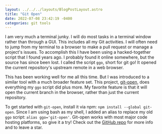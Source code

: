 ```yaml
---
layout: ../../../layouts/BlogPostLayout.astro
title: "Git Open"
date: 2022-07-08 23:42:19 -0400
categories: git tools
---
```


I am very much a terminal junky. I will do most tasks in a terminal window rather
than through a GUI. This includes all my Git activities. I will often need to jump
from my terminal to a browser to make a pull request or manage a project's issues.
To accomplish this I have been using a hacked-together script that I found years ago.
I probably found it online somewhere, but the source has since been lost. I called
the script `ggo`, short for git go! It opened the current repository's upstream
remote in a web browser.

This has been working well for me all this time. But I was introduced to a similar
tool with a much broader feature set. This project, [git-open](https://github.com/paulirish/git-open),
does everything my `ggo` script did plus more. My favorite feature is that it will
open the current branch in the browser, rather than just the current repository.

To get started with `git-open`, install it via npm: `npm install --global git-open`.
Since I am using bash as my shell, I added an alias to replace my old `ggo` script:
`alias ggo='git-open'`. Git-open works with most major code hosting platforms,
so give it a try! Check out the [GitHub repo](https://github.com/paulirish/git-open)
for more info and to leave a star.
